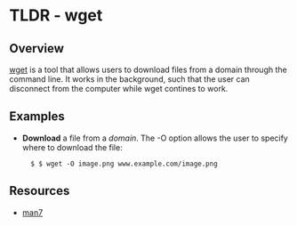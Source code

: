 TLDR - wget
==========

Overview
--------

[wget] is a tool that allows users to download files from a domain through the command line.  It works in the background, such that the user can disconnect from the computer while wget contines to work.

Examples
--------

- **Download** a file from a *domain*. The -O option allows the user to specify where to download the file:

        $ $ wget -O image.png www.example.com/image.png

Resources
---------

- [man7](http://man7.org/linux/man-pages/man1/wget.1.html)

[wget]: http://man7.org/linux/man-pages/man1/wget.1.html

